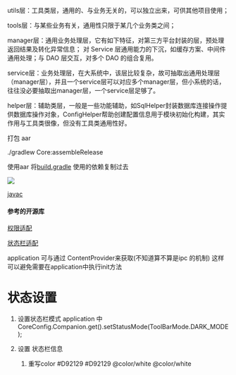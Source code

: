 


utils层：工具类层，通用的、与业务无关的，可以独立出来，可供其他项目使用；

tools层：与某些业务有关，通用性只限于某几个业务类之间；

manager层：通用业务处理层，它有如下特征，对第三方平台封装的层，预处理返回结果及转化异常信息； 对 Service 层通用能力的下沉，如缓存方案、中间件通用处理；与 DAO 层交互，对多个 DAO 的组合复用。


service层：业务处理层，在大系统中，该层比较复杂，故可抽取出通用处理层（manager层），并且一个service层可以对应多个manager层，但小系统的话，往往没必要抽取出manager层，一个service层足够了。


helper层：辅助类层，一般是一些功能辅助，如SqlHelper封装数据库连接操作提供数据库操作对象，ConfigHelper帮助创建配置信息用于模块初始化构建，其实作用与工具类很像，但没有工具类通用性好。


打包 aar  

./gradlew Core:assembleRelease





使用aar 将[build.gradle](Core%2Fbuild.gradle) 使用的依赖复制过去 








[![](https://jitpack.io/v/huangqiqiang/CoreApp.svg)](https://jitpack.io/#huangqiqiang/CoreApp)

[javac](https://javadoc.jitpack.io/com/github/huangqiqiang/CoreApp/1.0.52/javadoc/)

#### 参考的开源库

[权限适配](https://github.com/soulqw/SoulPermission)

[状态栏适配]( https://github.com/gyf-dev/ImmersionBar)

application 可与通过 ContentProvider来获取(不知道算不算是ipc 的机制)
这样可以避免需要在application中执行init方法

# 状态设置

1. 设置状态栏模式 application 中 CoreConfig.Companion.get().setStatusMode(ToolBarMode.DARK_MODE);

2. 设置 状态栏信息

    1. 重写color
       <color name="toolbar_status_color">#D92129</color>
       <color name="toolbar_bg_color">#D92129</color>
       <color name="toolbar_status_left_image_color">@color/white</color>
       <color name="toolbar_text_color">@color/white</color>





